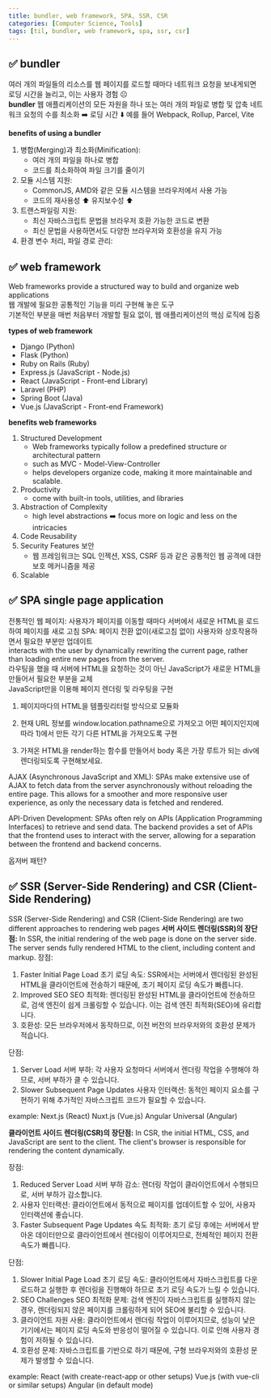 ```yaml
---
title: bundler, web framework, SPA, SSR, CSR
categories: [Computer Science, Tools]
tags: [til, bundler, web framework, spa, ssr, csr]
---
```


## ✅ bundler

여러 개의 파일들의 리소스를 웹 페이지를 로드할 때마다 네트워크 요청을 보내게되면 로딩 시간을 늘리고, 이는 사용자 경험 ☹️ <br>
**bundler**
웹 애플리케이션의 모든 자원을 하나 또는 여러 개의 파일로 병합 및 압축
네트워크 요청의 수를 최소화 ➡️ 로딩 시간 ⬇️
예를 들어 Webpack, Rollup, Parcel, Vite

**benefits of using a bundler**

1. 병합(Merging)과 최소화(Minification):
   - 여러 개의 파일을 하나로 병합
   - 코드를 최소화하여 파일 크기를 줄이기
2. 모듈 시스템 지원:
   - CommonJS, AMD와 같은 모듈 시스템을 브라우저에서 사용 가능
   - 코드의 재사용성 ⬆️ 유지보수성 ⬆️
3. 트랜스파일링 지원:
   - 최신 자바스크립트 문법을 브라우저 호환 가능한 코드로 변환
   - 최신 문법을 사용하면서도 다양한 브라우저와 호환성을 유지 가능
4. 환경 변수 처리, 파일 경로 관리:

## ✅ web framework

Web frameworks provide a structured way to build and organize web applications  
웹 개발에 필요한 공통적인 기능을 미리 구현해 놓은 도구  
기본적인 부분을 매번 처음부터 개발할 필요 없이, 웹 애플리케이션의 핵심 로직에 집중

**types of web framework**

- Django (Python)
- Flask (Python)
- Ruby on Rails (Ruby)
- Express.js (JavaScript - Node.js)
- React (JavaScript - Front-end Library)
- Laravel (PHP)
- Spring Boot (Java)
- Vue.js (JavaScript - Front-end Framework)

**benefits web frameworks**

1. Structured Development
   - Web frameworks typically follow a predefined structure or architectural pattern
   - such as MVC - Model-View-Controller
   - helps developers organize code, making it more maintainable and scalable.
2. Productivity
   - come with built-in tools, utilities, and libraries
3. Abstraction of Complexity
   - high level abstractions ➡️ focus more on logic and less on the intricacies
4. Code Reusability
5. Security Features 보안
   - 웹 프레임워크는 SQL 인젝션, XSS, CSRF 등과 같은 공통적인 웹 공격에 대한 보호 메커니즘을 제공
6. Scalable

## ✅ SPA single page application

전통적인 웹 페이지: 사용자가 페이지를 이동할 때마다 서버에서 새로운 HTML을 로드하여 페이지를 새로 고침
SPA: 페이지 전환 없이(새로고침 없이) 사용자와 상호작용하면서 필요한 부분만 업데이트  
 interacts with the user by dynamically rewriting the current page, rather than loading entire new pages from the server.  
라우팅을 했을 때 서버에 HTML을 요청하는 것이 아닌 JavaScript가 새로운 HTML을 만들어서 필요한 부분을 교체  
JavaScript만을 이용해 페이지 렌더링 및 라우팅을 구현

1. 페이지마다의 HTML을 템플릿리터럴 방식으로 모듈화

2. 현재 URL 정보를 window.location.pathname으로 가져오고 어떤 페이지인지에 따라 1)에서 만든 각기 다른 HTML을 가져오도록 구현

3. 가져온 HTML을 render하는 함수를 만들어서 body 혹은 가장 루트가 되는 div에 렌더링되도록 구현해보세요.

AJAX (Asynchronous JavaScript and XML): SPAs make extensive use of AJAX to fetch data from the server asynchronously without reloading the entire page. This allows for a smoother and more responsive user experience, as only the necessary data is fetched and rendered.

API-Driven Development: SPAs often rely on APIs (Application Programming Interfaces) to retrieve and send data. The backend provides a set of APIs that the frontend uses to interact with the server, allowing for a separation between the frontend and backend concerns.

옵저버 패턴?

## ✅ SSR (Server-Side Rendering) and CSR (Client-Side Rendering)

SSR (Server-Side Rendering) and CSR (Client-Side Rendering) are two different approaches to rendering web pages
**서버 사이드 렌더링(SSR)의 장단점:**
In SSR, the initial rendering of the web page is done on the server side.  
The server sends fully rendered HTML to the client, including content and markup.
장점:

1. Faster Initial Page Load 초기 로딩 속도: SSR에서는 서버에서 렌더링된 완성된 HTML을 클라이언트에 전송하기 때문에, 초기 페이지 로딩 속도가 빠릅니다.
2. Improved SEO SEO 최적화: 렌더링된 완성된 HTML을 클라이언트에 전송하므로, 검색 엔진이 쉽게 크롤링할 수 있습니다. 이는 검색 엔진 최적화(SEO)에 유리합니다.
3. 호환성: 모든 브라우저에서 동작하므로, 이전 버전의 브라우저와의 호환성 문제가 적습니다.

단점:

1. Server Load 서버 부하: 각 사용자 요청마다 서버에서 렌더링 작업을 수행해야 하므로, 서버 부하가 클 수 있습니다.
2. Slower Subsequent Page Updates 사용자 인터랙션: 동적인 페이지 요소를 구현하기 위해 추가적인 자바스크립트 코드가 필요할 수 있습니다.

example:
Next.js (React)
Nuxt.js (Vue.js)
Angular Universal (Angular)

**클라이언트 사이드 렌더링(CSR)의 장단점:**
In CSR, the initial HTML, CSS, and JavaScript are sent to the client.
The client's browser is responsible for rendering the content dynamically.

장점:

1. Reduced Server Load 서버 부하 감소: 렌더링 작업이 클라이언트에서 수행되므로, 서버 부하가 감소합니다.
2. 사용자 인터랙션: 클라이언트에서 동적으로 페이지를 업데이트할 수 있어, 사용자 인터랙션에 좋습니다.
3. Faster Subsequent Page Updates 속도 최적화: 초기 로딩 후에는 서버에서 받아온 데이터만으로 클라이언트에서 렌더링이 이루어지므로, 전체적인 페이지 전환 속도가 빠릅니다.

단점:

1. Slower Initial Page Load 초기 로딩 속도: 클라이언트에서 자바스크립트를 다운로드하고 실행한 후 렌더링을 진행해야 하므로 초기 로딩 속도가 느릴 수 있습니다.
2. SEO Challenges SEO 최적화 문제: 검색 엔진이 자바스크립트를 실행하지 않는 경우, 렌더링되지 않은 페이지를 크롤링하게 되어 SEO에 불리할 수 있습니다.
3. 클라이언트 자원 사용: 클라이언트에서 렌더링 작업이 이루어지므로, 성능이 낮은 기기에서는 페이지 로딩 속도와 반응성이 떨어질 수 있습니다. 이로 인해 사용자 경험이 저하될 수 있습니다.
4. 호환성 문제: 자바스크립트를 기반으로 하기 때문에, 구형 브라우저와의 호환성 문제가 발생할 수 있습니다.

example:
React (with create-react-app or other setups)
Vue.js (with vue-cli or similar setups)
Angular (in default mode)

